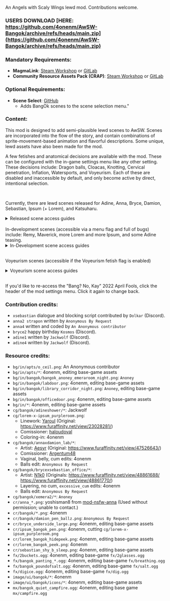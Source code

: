 An Angels with Scaly Wings lewd mod. Contributions welcome.

### USERS DOWNLOAD [HERE: https://github.com/4onenm/AwSW-Bangok/archive/refs/heads/main.zip](https://github.com/4onenm/AwSW-Bangok/archive/refs/heads/main.zip)

### Mandatory Requirements:

+ **MagmaLink**: [Steam Workshop](https://steamcommunity.com/sharedfiles/filedetails/?id=2594080243) or [GitLab](https://gitlab.com/jakzie2/awsw-magmalink)
+ **Community Resource Assets Pack (CRAP)**: [Steam Workshop](https://steamcommunity.com/sharedfiles/filedetails/?id=2665870882) or [GitLab](https://gitlab.com/jakzie2/awsw-crap)

### Optional Requirements:

+ **Scene Select**: [GitHub](https://github.com/4onen/AwSW-Scene-Select)
  + Adds BangOk scenes to the scene selection menu."

### Content:

This mod is designed to add semi-plausible lewd scenes to AwSW. Scenes are incorporated into the flow of the story, and contain combinations of sprite-movement-based animation and flavorful descriptions. Some unique, lewd assets have also been made for the mod.

A few fetishes and anatomical decisions are available with the mod. These can be configured with the in-game settings menu like any other setting. These decisions include: Dragon balls, Cloacas, Knotting, Cervical penetration, Inflation, Watersports, and Voyeurism. Each of these are disabled and inaccessible by default, and only become active by direct, intentional selection.

<br/>

Currently, there are lewd scenes released for Adine, Anna, Bryce, Damion, Sebastian, Ipsum (+ Lorem), and Katsuharu.
<details>
<summary>Released scene access guides</summary>

+ Adine4: Go along with with what she wants in the shower.
+ Anna2: During Anna1, bet for sex instead of a date OR during Anna2, do extremely well. (After betting for sex in Anna1, the original Anna2 date is still available if you say you're hungry.)
+ Anna4: Do Anna’s fourth date normally, picking the romance option, and a menu will appear with the choice to watch or skip the scene. (Doing the Anna2 scene beforehand will alter some dialogue/scene options.)
+ Bryce1: Try a different way of waking him up at the bar. Skipping Bryce1 will also give you the option to enter this scene.
+ Bryce2: Keep feeling his leg after he flexes his muscles.
+ Lorem2 (Ipsum + Lorem): Play through Lorem2 and, when Ipsum suggests it, agree to take off your clothes. With sufficiently high mood, Lorem may also be invited.
+ xDamion: Go to the facility during the Chapter 2 investigation and respond in kind to Damion's crude comments.
+ xKatsuharu: Play Katsuharu's scene to the end or skip through. During the fade-to-black at the end, Katsuharu will suggest the scene.
+ xSebastian: After the skip point in his one date, say it's pretty cold and you could use a blanket.
</details>
<br/>
In-development scenes (accessible via a menu flag and full of bugs) include: Remy, Maverick, more Lorem and more Ipsum, and some Adine teasing.

<details>
<summary>In-Development scene access guides</summary>

+ Adine1: When the player brings up Truth or Dare, think lascivious thoughts.
+ Bryce3 (Bryce + Maverick): Get to Bryce3, play through with high mood (or skip) until Zhong leaves, then be diplomatic about how you respond. (Don't be overeager, don't refuse.)
+ Bryce3 (Bryce + Sebastian + Maverick): See above, but also have previously completed xSebastian.
+ Kalinth c3arc: Visit Kalinth in the police archives during the Chapter 3 investigation.
+ Lorem4: Complete Lorem4, tell Lorem you don't mind, talk about making Lorem feel better.
+ Ipsum4 (Ipsum): Complete Lorem2's lewd scene with Ipsum, then reach Chapter 4 and check your answering machine. (This scene does not lock out other 4th date choices with other dragons.)
+ Remy4: Complete Remy's 4th date and keep going after kissing him.
</details>
<br/>

Voyeurism scenes (accessible if the Voyeurism fetish flag is enabled)

<details>
<summary>Voyeurism scene access guides</summary>

+ Anna x Damion: Visit the production facility during the Chapter 2 investigation.
+ Bryce x Sebastian: Complete Chapter 3 as normal.
</details>
<br/>

If you'd like to re-access the "Bang? No, Kay" 2022 April Fools, click the header of the mod settings menu. Click it again to change back.

### Contribution credits:

+ `xsebastian` dialogue and blocking script contributed by `Dolkar` (Discord).
+ `anna2 strapon` written by `Anonymous By Request`
+ `anna4` written and coded by `An Anonymous contributor`
+ `bryce2` happy birthday `Kosmos` (Discord).
+ `adine1` written by `Jackwolf` (Discord).
+ `adine4` written by `Jackwolf` (Discord).

### Resource credits:
+ `bg/in/apts/o_ceil.png`: An Anonymous contributor
+ `bg/in/apts/*`: 4onenm, editing base-game assets
+ `bg/in/bangok/bangok_anoney_emeraroom_night.png`: `Anoney`
+ `bg/in/bangok/labdoor.png`: 4onenm, editing base-game assets
+ `bg/in/bangok/library_corridor_night.png`: `Anoney`, editing base-game assets
+ `bg/in/bangok/officedoor.png`: 4onenm, editing base-game assets
+ `bg/in/*`: 4onenm, editing base-game assets
+ `cg/bangok/adineshower/*`: Jackwolf
+ `cg/lorem-x-ipsum_purpleroom.png`:
    + Linework: [Yaroul](https://www.furaffinity.net/user/Yaroul/) (Original: https://www.furaffinity.net/view/23028281/)
    + Comissioner: [haloudoval](https://www.furaffinity.net/user/haloudoval)
    + Coloring-in: 4onenm
+ `cg/bangok/annaxdamion_lab/*`:
    + Artist: [Aesyr](https://www.furaffinity.net/user/aesyr/) (Original: https://www.furaffinity.net/view/47526643/)
    + Comissioner: [Argentum48](https://www.furaffinity.net/user/argentum48/)
    + Vaginal, belly, cum edits: 4onenm
    + Balls edit: `Anonymous By Request`
+ `cg/bangok/brycexsebastian_office/*`:
    + Artist: [N1k0](https://www.furaffinity.net/user/n1k0) (Originals: https://www.furaffinity.net/view/48861688/ https://www.furaffinity.net/view/48861770/)
    + Layering, no cum, `excessive_cum` edits: 4onenm
    + Balls edit: `Anonymous By Request`
+ `cg/bangok/xemera2/*`: `Anoney`
+ `cr/anna_*.png`: yoshisman8 from [mod-nsfw-anna](https://github.com/AWSW-Modding/AWSW-Modtools/tree/mod-nsfw-anna) (Used without permission; unable to contact.)
+ `cr/bangok/*.png`: 4onenm
+ `cr/bangok/damion_pen_ballz.png`: `Anonymous By Request`
+ `cr/bryce_underside_large.png`: 4onenm, editing base-game assets
+ `cr/ipsum_bangok_pen.png`: 4onenm, cutting `cg/lorem-x-ipsum_purpleroom.png`
+ `cr/lorem_bangok_hidepeek.png`: 4onenm, editing base-game assets
+ `cr/lorem_bangok_peek.png`: 4onenm
+ `cr/sebastian_shy_b_sleep.png`: 4onenm, editing base-game assets
+ `fx/2buckets.ogg`: 4onenm, editing base-game `fx/2glasses.ogg`
+ `fx/bangok_panting_*.ogg`: 4onenm, editing base-game `fx/breathing.ogg`
+ `fx/bangok_poundofsalt.ogg`: 4onenm, editing base-game `fx/salt.ogg`
+ `fx/digice.ogg`: 4onenm, editing base-game `fx/dig.ogg`
+ `image/ui/bangok/*`: 4onenm
+ `image/ui/bangok/icons/*`: 4onenm, editing base-game assets
+ `mx/bangok_quiet_campfire.ogg`: 4onenm, editing base game `mx/campfire.ogg`
